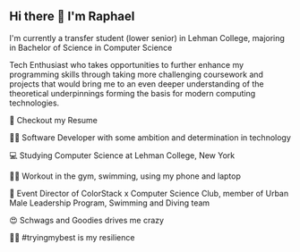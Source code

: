 ## Hi there 👋 I'm Raphael 

I'm currently a transfer student (lower senior) in Lehman College, majoring in Bachelor of Science in Computer Science

Tech Enthusiast who takes opportunities to further enhance my programming skills through taking more challenging coursework and projects that would bring me to an even deeper understanding of the theoretical underpinnings forming the basis for modern computing technologies.


📝 Checkout my Resume

👨‍💻 Software Developer with some ambition and determination in technology

💻 Studying Computer Science at Lehman College, New York

🏊🏼 Workout in the gym, swimming, using my phone and laptop

🎨 Event Director of ColorStack x Computer Science Club, member of Urban Male Leadership Program, Swimming and Diving team

😍 Schwags and Goodies drives me crazy

💪🏼 #tryingmybest is my resilience
